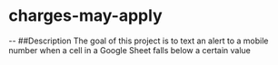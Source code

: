 # charges-may-apply
--
##Description
The goal of this project is to text an alert to a mobile number when a cell in a Google Sheet falls below a certain value
